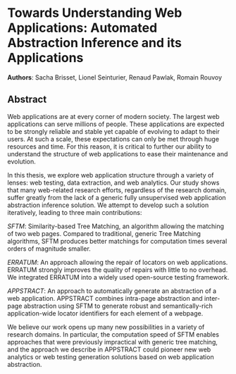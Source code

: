 # Towards Understanding Web Applications: Automated Abstraction Inference and its Applications

**Authors**: Sacha Brisset, Lionel Seinturier, Renaud Pawlak, Romain Rouvoy

## Abstract

Web applications are at every corner of modern society.
The largest web applications can serve millions of people.
These applications are expected to be strongly reliable and stable yet capable of evolving to adapt to their users.
At such a scale, these expectations can only be met through huge resources and time.
For this reason, it is critical to further our ability to understand the structure of web applications to ease their maintenance and evolution.

In this thesis, we explore web application structure through a variety of lenses: web testing, data extraction, and web analytics.
Our study shows that many web-related research efforts, regardless of the research domain, suffer greatly from the lack of a generic fully unsupervised web application abstraction inference solution. We attempt to develop such a solution iteratively, leading to three main contributions:

*SFTM*: Similarity-based Tree Matching, an algorithm allowing the matching of two web pages. Compared to traditional, generic Tree Matching algorithms, SFTM produces better matchings for computation times several orders of magnitude smaller.

*ERRATUM*: An approach allowing the repair of locators on web applications. ERRATUM strongly improves the quality of repairs with little to no overhead. We integrated ERRATUM into a widely used open-source testing framework.

*APPSTRACT*: An approach to automatically generate an abstraction of a web application. APPSTRACT combines intra-page abstraction and inter-page abstraction using SFTM to generate robust and semantically-rich application-wide locator identifiers for each element of a webpage.

We believe our work opens up many new possibilities in a variety of research domains. In particular, the computation speed of SFTM enables approaches that were previously impractical with generic tree matching, and the approach we describe in APPSTRACT could pioneer new web analytics or web testing generation solutions based on web application abstraction.